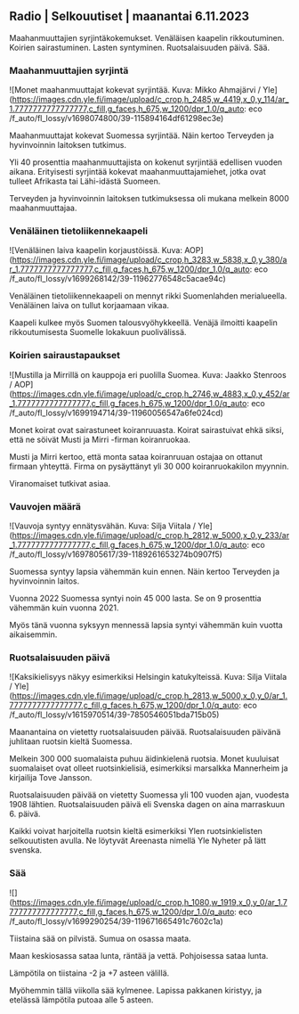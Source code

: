 ## Radio \| Selkouutiset \| maanantai 6.11.2023

Maahanmuuttajien syrjintäkokemukset. Venäläisen kaapelin rikkoutuminen. Koirien sairastuminen. Lasten syntyminen. Ruotsalaisuuden päivä. Sää.

### Maahanmuuttajien syrjintä

![Monet maahanmuuttajat kokevat syrjintää. Kuva: Mikko Ahmajärvi / Yle](https://images.cdn.yle.fi/image/upload/c_crop,h_2485,w_4419,x_0,y_114/ar_1.7777777777777777,c_fill,g_faces,h_675,w_1200/dpr_1.0/q_auto: eco /f_auto/fl_lossy/v1698074800/39-115894164df61298ec3e)

Maahanmuuttajat kokevat Suomessa syrjintää. Näin kertoo Terveyden ja hyvinvoinnin laitoksen tutkimus.

Yli 40 prosenttia maahanmuuttajista on kokenut syrjintää edellisen vuoden aikana. Erityisesti syrjintää kokevat maahanmuuttajamiehet, jotka ovat tulleet Afrikasta tai Lähi-idästä Suomeen.

Terveyden ja hyvinvoinnin laitoksen tutkimuksessa oli mukana melkein 8000 maahanmuuttajaa.

### Venäläinen tietoliikennekaapeli

![Venäläinen laiva kaapelin korjaustöissä. Kuva: AOP](https://images.cdn.yle.fi/image/upload/c_crop,h_3283,w_5838,x_0,y_380/ar_1.7777777777777777,c_fill,g_faces,h_675,w_1200/dpr_1.0/q_auto: eco /f_auto/fl_lossy/v1699268142/39-11962776548c5acae94c)

Venäläinen tietoliikennekaapeli on mennyt rikki Suomenlahden merialueella. Venäläinen laiva on tullut korjaamaan vikaa.

Kaapeli kulkee myös Suomen talousvyöhykkeellä. Venäjä ilmoitti kaapelin rikkoutumisesta Suomelle lokakuun puolivälissä.

### Koirien sairaustapaukset

![Mustilla ja Mirrillä on kauppoja eri puolilla Suomea. Kuva: Jaakko Stenroos / AOP](https://images.cdn.yle.fi/image/upload/c_crop,h_2746,w_4883,x_0,y_452/ar_1.7777777777777777,c_fill,g_faces,h_675,w_1200/dpr_1.0/q_auto: eco /f_auto/fl_lossy/v1699194714/39-11960056547a6fe024cd)

Monet koirat ovat sairastuneet koiranruuasta. Koirat sairastuivat ehkä siksi, että ne söivät Musti ja Mirri -firman koiranruokaa.

Musti ja Mirri kertoo, että monta sataa koiranruuan ostajaa on ottanut firmaan yhteyttä. Firma on pysäyttänyt yli 30 000 koiranruokakilon myynnin.

Viranomaiset tutkivat asiaa.

### Vauvojen määrä

![Vauvoja syntyy ennätysvähän. Kuva: Silja Viitala / Yle](https://images.cdn.yle.fi/image/upload/c_crop,h_2812,w_5000,x_0,y_233/ar_1.7777777777777777,c_fill,g_faces,h_675,w_1200/dpr_1.0/q_auto: eco /f_auto/fl_lossy/v1697805617/39-1189261653274b0907f5)

Suomessa syntyy lapsia vähemmän kuin ennen. Näin kertoo Terveyden ja hyvinvoinnin laitos.

Vuonna 2022 Suomessa syntyi noin 45 000 lasta. Se on 9 prosenttia vähemmän kuin vuonna 2021.

Myös tänä vuonna syksyyn mennessä lapsia syntyi vähemmän kuin vuotta aikaisemmin.

### Ruotsalaisuuden päivä

![Kaksikielisyys näkyy esimerkiksi Helsingin katukylteissä. Kuva: Silja Viitala / Yle](https://images.cdn.yle.fi/image/upload/c_crop,h_2813,w_5000,x_0,y_0/ar_1.7777777777777777,c_fill,g_faces,h_675,w_1200/dpr_1.0/q_auto: eco /f_auto/fl_lossy/v1615970514/39-7850546051bda715b05)

Maanantaina on vietetty ruotsalaisuuden päivää. Ruotsalaisuuden päivänä juhlitaan ruotsin kieltä Suomessa.

Melkein 300 000 suomalaista puhuu äidinkielenä ruotsia. Monet kuuluisat suomalaiset ovat olleet ruotsinkielisiä, esimerkiksi marsalkka Mannerheim ja kirjailija Tove Jansson.

Ruotsalaisuuden päivää on vietetty Suomessa yli 100 vuoden ajan, vuodesta 1908 lähtien. Ruotsalaisuuden päivä eli Svenska dagen on aina marraskuun 6. päivä.

Kaikki voivat harjoitella ruotsin kieltä esimerkiksi Ylen ruotsinkielisten selkouutisten avulla. Ne löytyvät Areenasta nimellä Yle Nyheter på lätt svenska.

### Sää

![](https://images.cdn.yle.fi/image/upload/c_crop,h_1080,w_1919,x_0,y_0/ar_1.7777777777777777,c_fill,g_faces,h_675,w_1200/dpr_1.0/q_auto: eco /f_auto/fl_lossy/v1699290254/39-119671665491c7602c1a)

Tiistaina sää on pilvistä. Sumua on osassa maata.

Maan keskiosassa sataa lunta, räntää ja vettä. Pohjoisessa sataa lunta.

Lämpötila on tiistaina -2 ja +7 asteen välillä.

Myöhemmin tällä viikolla sää kylmenee. Lapissa pakkanen kiristyy, ja etelässä lämpötila putoaa alle 5 asteen.
